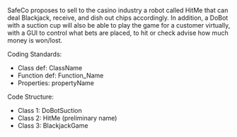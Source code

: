 SafeCo proposes to sell to the casino industry a robot called HitMe that can deal Blackjack, receive, and dish out chips accordingly. In addition, a DoBot with a suction cup will also be able to play the game for a customer virtually, with a GUI to control what bets are placed, to hit or check advise how much money is won/lost.

Coding Standards:
* Class def: ClassName
* Function def: Function_Name
* Properties: propertyName


Code Structure:
* Class 1: DoBotSuction
* Class 2: HitMe (preliminary name)
* Class 3: BlackjackGame
